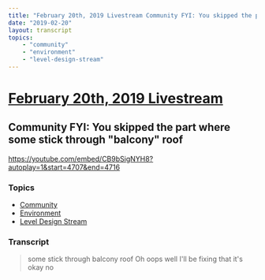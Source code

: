 ```yaml
---
title: "February 20th, 2019 Livestream Community FYI: You skipped the part where some stick through \"balcony\" roof"
date: "2019-02-20"
layout: transcript
topics:
    - "community"
    - "environment"
    - "level-design-stream"
---
```

# [February 20th, 2019 Livestream](../2019-02-20.md)
## Community FYI: You skipped the part where some stick through "balcony" roof
https://youtube.com/embed/CB9bSigNYH8?autoplay=1&start=4707&end=4716

### Topics
* [Community](../topics/community.md)
* [Environment](../topics/environment.md)
* [Level Design Stream](../topics/level-design-stream.md)

### Transcript

> some stick through balcony roof Oh oops well I'll be fixing that it's okay no
